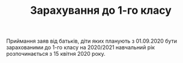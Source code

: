 ﻿---
title: Зарахування до 1-го класу
---

Приймання заяв від батьків, діти яких планують з 01.09.2020 бути зарахованими до 1-го класу на 2020/2021 навчальний рік розпочинається з 15 квітня 2020 року.
